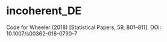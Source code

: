 # incoherent_DE
Code for Wheeler (2018) [Statistical Papers, 59, 801–811]. DOI: 10.1007/s00362-016-0790-7
